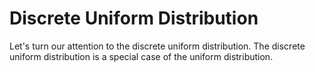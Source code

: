 # Discrete Uniform Distribution

Let's turn our attention to the discrete uniform distribution. The discrete uniform distribution is a special case of the uniform distribution.